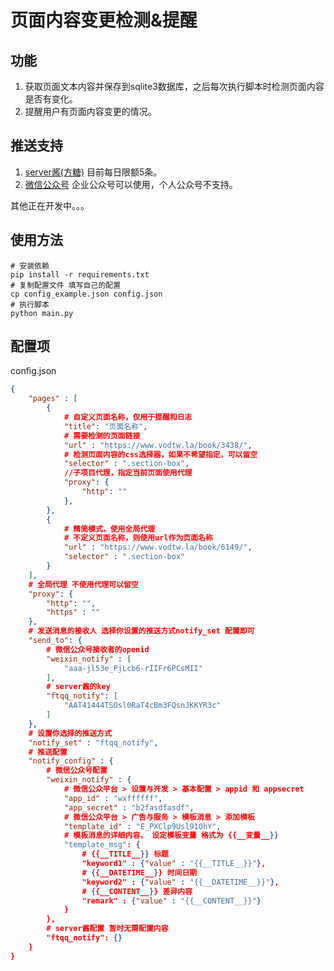 # 页面内容变更检测&提醒

## 功能

1. 获取页面文本内容并保存到sqlite3数据库，之后每次执行脚本时检测页面内容是否有变化。
2. 提醒用户有页面内容变更的情况。

## 推送支持

1. [server酱(方糖)](https://sct.ftqq.com/sendkey) 目前每日限额5条。
2. [微信公众号](https://developers.weixin.qq.com/doc/offiaccount/Message_Management/Template_Message_Interface.html) 企业公众号可以使用，个人公众号不支持。

其他正在开发中。。。

## 使用方法

```shell
# 安装依赖
pip install -r requirements.txt
# 复制配置文件 填写自己的配置
cp config_example.json config.json
# 执行脚本
python main.py
```

## 配置项

config.json

```json
{
    "pages" : [
        {
            # 自定义页面名称，仅用于提醒和日志
            "title": "页面名称",
            # 需要检测的页面链接
            "url" : "https://www.vodtw.la/book/3438/",
            # 检测页面内容的css选择器，如果不希望指定，可以留空
            "selector" : ".section-box",
            //子项目代理，指定当前页面使用代理 
            "proxy": {
                "http": ""
            },
        },
        {
            # 精简模式，使用全局代理
            # 不定义页面名称，则使用url作为页面名称
            "url" : "https://www.vodtw.la/book/6149/",
            "selector" : ".section-box"
        }
    ],
    # 全局代理 不使用代理可以留空
    "proxy": {
        "http": "",
        "https" : ""
    },
    # 发送消息的接收人 选择你设置的推送方式notify_set 配置即可
    "send_to": {
        # 微信公众号接收者的openid
        "weixin_notify" : [
            "aaa-jl53e_PjLcb6-rIIFr6PCsMII"
        ],
        # server酱的key
        "ftqq_notify": [
            "AAT41444TSOsl0RaT4cBm3FQsnJKKYR3c"
        ]
    },
    # 设置你选择的推送方式
    "notify_set" : "ftqq_notify",
    # 推送配置
    "notify_config" : {
        # 微信公众号配置
        "weixin_notify" : {
            # 微信公众平台 > 设置与开发 > 基本配置 > appid 和 appsecret
            "app_id" : "wxffffff",
            "app_secret" : "b2fasdfasdf",
            # 微信公众平台 > 广告与服务 > 模板消息 > 添加模板
            "template_id" : "E_PXClp9Usl91OhY",
            # 模板消息的详细内容， 设定模板变量 格式为 {{__变量__}}
            "template_msg": {
                # {{__TITLE__}} 标题
                "keyword1" : {"value" : "{{__TITLE__}}"},
                # {{__DATETIME__}} 时间日期
                "keyword2" : {"value" : "{{__DATETIME__}}"},
                # {{__CONTENT__}} 差异内容
                "remark" : {"value" : "{{__CONTENT__}}"}
            }
        },
        # server酱配置 暂时无需配置内容
        "ftqq_notify": {}
    }
}

```
